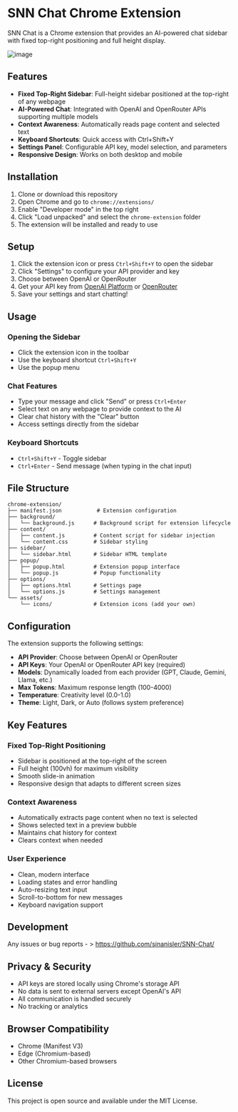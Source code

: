 # SNN Chat Chrome Extension 

SNN Chat is a Chrome extension that provides an AI-powered chat sidebar with fixed top-right positioning and full height display.

![image](https://github.com/user-attachments/assets/240aba51-8e3d-434d-a1b7-458830d89014)


## Features

- **Fixed Top-Right Sidebar**: Full-height sidebar positioned at the top-right of any webpage
- **AI-Powered Chat**: Integrated with OpenAI and OpenRouter APIs supporting multiple models
- **Context Awareness**: Automatically reads page content and selected text
- **Keyboard Shortcuts**: Quick access with Ctrl+Shift+Y
- **Settings Panel**: Configurable API key, model selection, and parameters
- **Responsive Design**: Works on both desktop and mobile

## Installation

1. Clone or download this repository
2. Open Chrome and go to `chrome://extensions/`
3. Enable "Developer mode" in the top right
4. Click "Load unpacked" and select the `chrome-extension` folder
5. The extension will be installed and ready to use

## Setup

1. Click the extension icon or press `Ctrl+Shift+Y` to open the sidebar
2. Click "Settings" to configure your API provider and key
3. Choose between OpenAI or OpenRouter
4. Get your API key from [OpenAI Platform](https://platform.openai.com/api-keys) or [OpenRouter](https://openrouter.ai/keys)
5. Save your settings and start chatting!

## Usage

### Opening the Sidebar
- Click the extension icon in the toolbar
- Use the keyboard shortcut `Ctrl+Shift+Y`
- Use the popup menu

### Chat Features
- Type your message and click "Send" or press `Ctrl+Enter`
- Select text on any webpage to provide context to the AI
- Clear chat history with the "Clear" button
- Access settings directly from the sidebar

### Keyboard Shortcuts
- `Ctrl+Shift+Y` - Toggle sidebar
- `Ctrl+Enter` - Send message (when typing in the chat input)

## File Structure

```
chrome-extension/
├── manifest.json           # Extension configuration
├── background/
│   └── background.js      # Background script for extension lifecycle
├── content/
│   ├── content.js         # Content script for sidebar injection
│   └── content.css        # Sidebar styling
├── sidebar/
│   └── sidebar.html       # Sidebar HTML template
├── popup/
│   ├── popup.html         # Extension popup interface
│   └── popup.js           # Popup functionality
├── options/
│   ├── options.html       # Settings page
│   └── options.js         # Settings management
└── assets/
    └── icons/             # Extension icons (add your own)
```

## Configuration

The extension supports the following settings:

- **API Provider**: Choose between OpenAI or OpenRouter
- **API Keys**: Your OpenAI or OpenRouter API key (required)
- **Models**: Dynamically loaded from each provider (GPT, Claude, Gemini, Llama, etc.)
- **Max Tokens**: Maximum response length (100-4000)
- **Temperature**: Creativity level (0.0-1.0)
- **Theme**: Light, Dark, or Auto (follows system preference)

## Key Features

### Fixed Top-Right Positioning
- Sidebar is positioned at the top-right of the screen
- Full height (100vh) for maximum visibility
- Smooth slide-in animation
- Responsive design that adapts to different screen sizes

### Context Awareness
- Automatically extracts page content when no text is selected
- Shows selected text in a preview bubble
- Maintains chat history for context
- Clears context when needed

### User Experience
- Clean, modern interface
- Loading states and error handling
- Auto-resizing text input
- Scroll-to-bottom for new messages
- Keyboard navigation support

## Development


Any issues or bug reports - > https://github.com/sinanisler/SNN-Chat/


## Privacy & Security

- API keys are stored locally using Chrome's storage API
- No data is sent to external servers except OpenAI's API
- All communication is handled securely
- No tracking or analytics

## Browser Compatibility

- Chrome (Manifest V3)
- Edge (Chromium-based)
- Other Chromium-based browsers

## License

This project is open source and available under the MIT License.
